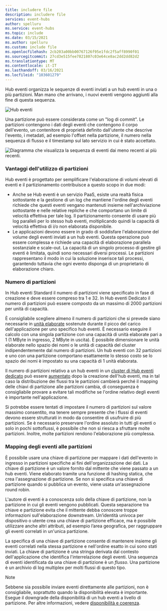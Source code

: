 ```yaml
---
title: includere file
description: includere file
services: event-hubs
author: spelluru
ms.service: event-hubs
ms.topic: include
ms.date: 03/15/2021
ms.author: spelluru
ms.custom: include file
ms.openlocfilehash: 2cb203a00bb00767126f95e1fdc2f5aff8990f01
ms.sourcegitcommit: 27cd3e515fee7821807c03e64ce8ac2dd2dd82d2
ms.translationtype: MT
ms.contentlocale: it-IT
ms.lasthandoff: 03/16/2021
ms.locfileid: "103601279"
---
```

Hub eventi organizza le sequenze di eventi inviati a un hub eventi in una o più partizioni. Man mano che arrivano, i nuovi eventi vengono aggiunti alla fine di questa sequenza. 

![Hub eventi](./media/event-hubs-partitions/multiple-partitions.png)

Una partizione può essere considerata come un "log di commit". Le partizioni contengono i dati degli eventi che contengono il corpo dell'evento, un contenitore di proprietà definito dall'utente che descrive l'evento, i metadati, ad esempio l'offset nella partizione, il numero nella sequenza di flusso e il timestamp sul lato servizio in cui è stato accettato.

![Diagramma che visualizza la sequenza di eventi dai meno recenti ai più recenti.](./media/event-hubs-partitions/partition.png)

### <a name="advantages-of-using-partitions"></a>Vantaggi dell'utilizzo di partizioni
Hub eventi è progettato per semplificare l'elaborazione di volumi elevati di eventi e il partizionamento contribuisce a questo scopo in due modi:

- Anche se Hub eventi è un servizio PaaS, esiste una realtà fisica sottostante e la gestione di un log che mantiene l'ordine degli eventi richiede che questi eventi vengano mantenuti insieme nell'archiviazione sottostante e nelle relative repliche e che comportano un limite di velocità effettiva per tale log. Il partizionamento consente di usare più log paralleli per lo stesso hub eventi, moltiplicando quindi la capacità di velocità effettiva di i/o non elaborata disponibile.
- Le applicazioni devono essere in grado di soddisfare l'elaborazione del volume degli eventi inviati a un hub eventi. Questa operazione può essere complessa e richiede una capacità di elaborazione parallela sostanziale e scale-out. La capacità di un singolo processo di gestire gli eventi è limitata, quindi sono necessari diversi processi. Le partizioni rappresentano il modo in cui la soluzione inserisce tali processi, garantendo tuttavia che ogni evento disponga di un proprietario di elaborazione chiaro. 

### <a name="number-of-partitions"></a>Numero di partizioni
In Hub eventi Standard il numero di partizioni viene specificato in fase di creazione e deve essere compreso tra 1 e 32. In Hub eventi Dedicato il numero di partizioni può essere composto da un massimo di 2000 partizioni per unità di capacità. 

È consigliabile scegliere almeno il numero di partizioni che si prevede siano necessarie in [unità elaborate](../articles/event-hubs/event-hubs-faq.md#what-are-event-hubs-throughput-units) sostenute durante il picco del carico dell'applicazione per uno specifico hub eventi. È necessario eseguire il calcolo con una singola partizione con una capacità di unità elaborate pari a 1 (1 MByte in ingresso, 2 MByte in uscita). È possibile dimensionare le unità elaborate nello spazio dei nomi o le unità di capacità del cluster indipendentemente dal numero di partizioni. Un hub eventi con 32 partizioni e uno con una partizione comportano esattamente lo stesso costo se lo spazio dei nomi è impostato su una capacità di 1 unità elaborata. 

Il numero di partizioni relativo a un hub eventi in un [cluster di Hub eventi dedicato](../articles/event-hubs/event-hubs-dedicated-overview.md) può essere [aumentato](../articles/event-hubs/dynamically-add-partitions.md) dopo la creazione dell'hub eventi, ma in tal caso la distribuzione dei flussi tra le partizioni cambierà perché il mapping delle chiavi di partizione alle partizioni cambia, di conseguenza è consigliabile provare a evitare tali modifiche se l'ordine relativo degli eventi è importante nell'applicazione.

Si potrebbe essere tentati di impostare il numero di partizioni sul valore massimo consentito, ma tenere sempre presente che i flussi di eventi devono essere strutturati in modo da consentire di usufruire di più partizioni. Se è necessario preservare l'ordine assoluto in tutti gli eventi o solo in pochi sottoflussi, è possibile che non si riesca a sfruttare molte partizioni. Inoltre, molte partizioni rendono l'elaborazione più complessa. 


### <a name="mapping-of-events-to-partitions"></a>Mapping degli eventi alle partizioni
È possibile usare una chiave di partizione per mappare i dati dell'evento in ingresso in partizioni specifiche ai fini dell'organizzazione dei dati. La chiave di partizione è un valore fornito dal mittente che viene passato a un hub eventi. Viene elaborato tramite una funzione di hashing statica, che crea l'assegnazione di partizione. Se non si specifica una chiave di partizione quando si pubblica un evento, viene usata un'assegnazione round robin.

L'autore di eventi è a conoscenza solo della chiave di partizione, non la partizione in cui gli eventi vengono pubblicati. Questa separazione tra chiave e partizione evita che il mittente debba conoscere troppe informazioni sull'elaborazione downstream. Un’identità univoca per dispositivo o utente crea una chiave di partizione efficace, ma è possibile utilizzare anche altri attributi, ad esempio l’area geografica, per raggruppare gli eventi correlati in un'unica partizione.

La specifica di una chiave di partizione consente di mantenere insieme gli eventi correlati nella stessa partizione e nell'ordine esatto in cui sono stati inviati. La chiave di partizione è una stringa derivata dal contesto dell'applicazione che identifica l'interrelazione degli eventi. Una sequenza di eventi identificata da una chiave di partizione è un *flusso*. Una partizione è un archivio di log multiplex per molti flussi di questo tipo. 

> [!NOTE]
> Sebbene sia possibile inviare eventi direttamente alle partizioni, non è consigliabile, soprattutto quando la disponibilità elevata è importante. Esegue il downgrade della disponibilità di un hub eventi a livello di partizione. Per altre informazioni, vedere [disponibilità e coerenza](../articles/event-hubs/event-hubs-availability-and-consistency.md).

